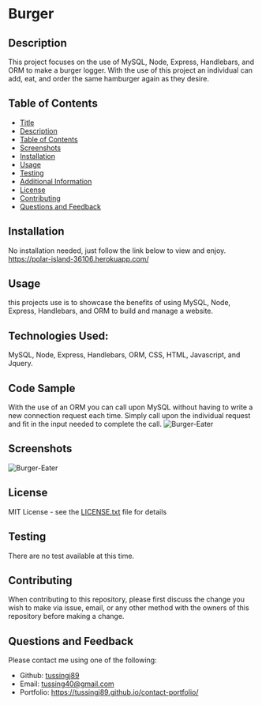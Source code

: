 
  
  # Burger
 
  ## Description
  This project focuses on the use of MySQL, Node, Express, Handlebars, and ORM to make a burger logger. With the use of this project an individual can add, eat, and order the same hamburger again as they desire.
  
  ## Table of Contents
  - [Title](#Title)
  - [Description](#description)
  - [Table of Contents](#table-of-contents)
  - [Screenshots](#screenshots)
  - [Installation](#installation)
  - [Usage](#usage)
  - [Testing](#testing)
  - [Additional Information](#additional-information)
  - [License](#license)
  - [Contributing](#contributing)
  - [Questions and Feedback](#questions-and-feedback)

  ## Installation
   No installation needed, just follow the link below to view and enjoy.
   https://polar-island-36106.herokuapp.com/

  ## Usage
  this projects use is to showcase the benefits of using MySQL, Node, Express, Handlebars, and ORM to build and manage a website.

  ## Technologies Used:
  MySQL, Node, Express, Handlebars, ORM, CSS, HTML, Javascript, and Jquery.

  ## Code Sample
  With the use of an ORM you can call upon MySQL without having to write a new connection request each time. Simply call upon the individual request and fit in the input needed to complete the call.
  <img src="./assets/sampleCode.png" alt="Burger-Eater"/>

  ## Screenshots
  <img src="/assets/snapshot.gif" alt="Burger-Eater"/>

  ## License
  MIT License - see the [LICENSE.txt](https://github.com/tussingj89/Burger-Eater/blob/main/LICENSE.txt) file for details
  
  ## Testing 
  There are no test available at this time.

  ## Contributing
  When contributing to this repository, please first discuss the change you wish to make via issue, email, or any other method with the owners of this repository before making a change.
  
  ## Questions and Feedback
  Please contact me using one of the following:
  - Github: [tussingj89](https://gist.github.com/tussingj89)
  - Email: tussing40@gmail.com
  - Portfolio: https://tussingj89.github.io/contact-portfolio/
